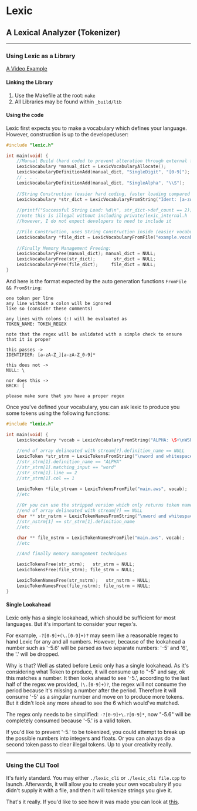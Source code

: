 # Lexic
## A Lexical Analyzer (Tokenizer)

---
### Using Lexic as a Library

[A Video Example](https://youtu.be/9clwgveTgrs)

#### Linking the Library
1. Use the Makefile at the root: `make`
2. All Libraries may be found within `_build/lib`

#### Using the code
Lexic first expects you to make a vocabulary which defines your language. However, construction is up to the developer/user:
```c
#include "lexic.h"

int main(void) {
    //Manual Build (hard coded to prevent alteration through external files)
    LexicVocabulary *manual_dict = LexicVocabularyAllocate();
    LexicVocabularyDefinitionAdd(manual_dict, "SingleDigit", "[0-9]");
    // . . .
    LexicVocabularyDefinitionAdd(manual_dict, "SingleAlpha", "\\S");
    
    //String Construction (easier hard coding, faster loading compared to manual, but harder to manage)
    LexicVocabulary *str_dict = LexicVocabularyFromString("Ident: [a-zA-Z_][a-zA-Z0-9_]*\nType: char|int");
    
    //printf("Successful String Load: %d\n", str_dict->def_count == 2); 
    //note this is illegal without including private/lexic_internal.h
    //however, I do not expect developers to need to include it

    //File Construction, uses String Construction inside (easier vocabulary debugging and editting)
    LexicVocabulary *file_dict = LexicVocabularyFromFile("example.vocab");
    
    //Finally Memory Management Freeing:
    LexicVocabularyFree(manual_dict); manual_dict = NULL;
    LexicVocabularyFree(str_dict);       str_dict = NULL;
    LexicVocabularyFree(file_dict);     file_dict = NULL;
}
```

And here is the format expected by the auto generation functions ``FromFile && FromString``:
```
one token per line
any line without a colon will be ignored
like so (consider these comments)

any lines with colons (:) will be evaluated as 
TOKEN_NAME: TOKEN_REGEX

note that the regex will be validated with a simple check to ensure that it is proper

this passes ->
IDENTIFIER: [a-zA-Z_][a-zA-Z_0-9]*

this does not ->
NULL: \

nor does this ->
BRCK: [

please make sure that you have a proper regex
```

Once you've defined your vocabulary, you can ask lexic to produce you some tokens using the following functions:
```c
#include "lexic.h"

int main(void) {
    LexicVocabulary *vocab = LexicVocabularyFromString("ALPHA: \S+\nWSPACE: \s+");
    
    //end of array delineated with stream[?].definition_name == NULL
    LexicToken *str_strm = LexicTokensFromString("\nword and whitespace", vocab);
    //str_strm[1].definition_name == "ALPHA"
    //str_strm[1].matching_input == "word"
    //str_strm[1].line == 2
    //str_strm[1].col == 1

    LexicToken *file_stream = LexicTokensFromFile("main.aws", vocab);
    //etc
 
    //Or you can use the stripped version which only returns token names
    //end of array delineated with stream[?] == NULL
    char ** str_nstrm = LexicTokenNamesFromString("\nword and whitespace", vocab);
    //str_nstrm[1] == str_strm[1].definition_name
    //etc

    char ** file_nstrm = LexicTokenNamesFromFile("main.aws", vocab);
    //etc

    //And finally memory management techniques

    LexicTokensFree(str_strm);   str_strm = NULL;
    LexicTokensFree(file_strm); file_strm = NULL;

    LexicTokenNamesFree(str_nstrm);   str_nstrm = NULL;
    LexicTokenNamesFree(file_nstrm); file_nstrm = NULL;
}
```

#### Single Lookahead
Lexic only has a single lookahead, which should be sufficient for most languages. But it's important to consider your regex's.

For example, `-?[0-9]+(\.[0-9]+)?` may seem like a reasonable regex to hand Lexic for any and all numbers. However, because of the lookahead a number such as '-5.6' will be parsed as two separate numbers: '-5' and '6', the '.' will be dropped.

Why is that? Well as stated before Lexic only has a single lookahead. As it's considering what Token to produce, it will consume up to "-5" and say, ok this matches a number. It then looks ahead to see '-5.', according to the last half of the regex we provided, `(\.[0-9]+)?`, the regex will not consume the period because it's missing a number after the period. Therefore it will consume '-5' as a singular number and move on to produce more tokens. But it didn't look any more ahead to see the 6 which would've matched.

The regex only needs to be simplified: `-?[0-9]+\.?[0-9]*`, now "-5.6" will be completely consumed because '-5.' is a valid token.

If you'd like to prevent '-5.' to be tokenized, you could attempt to break up the possible numbers into integers and floats. Or you can always do a second token pass to clear illegal tokens. Up to your creativity really.

---
### Using the CLI Tool
It's fairly standard. You may either `./lexic_cli` or `./lexic_cli file.cpp` to launch. Afterwards, it will allow you to create your own vocabulary if you didn't supply it with a file, and then it will tokenize strings you give it.

That's it really. If you'd like to see how it was made you can look at [this](https://youtu.be/9clwgveTgrs).
